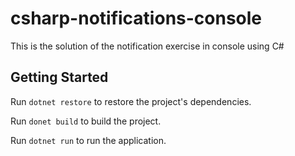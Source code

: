 # csharp-notifications-console
This is the solution of the notification exercise in console using C#

## Getting Started

Run `dotnet restore` to restore the project's dependencies.

Run `donet build` to build the project.

Run `dotnet run` to run the application.